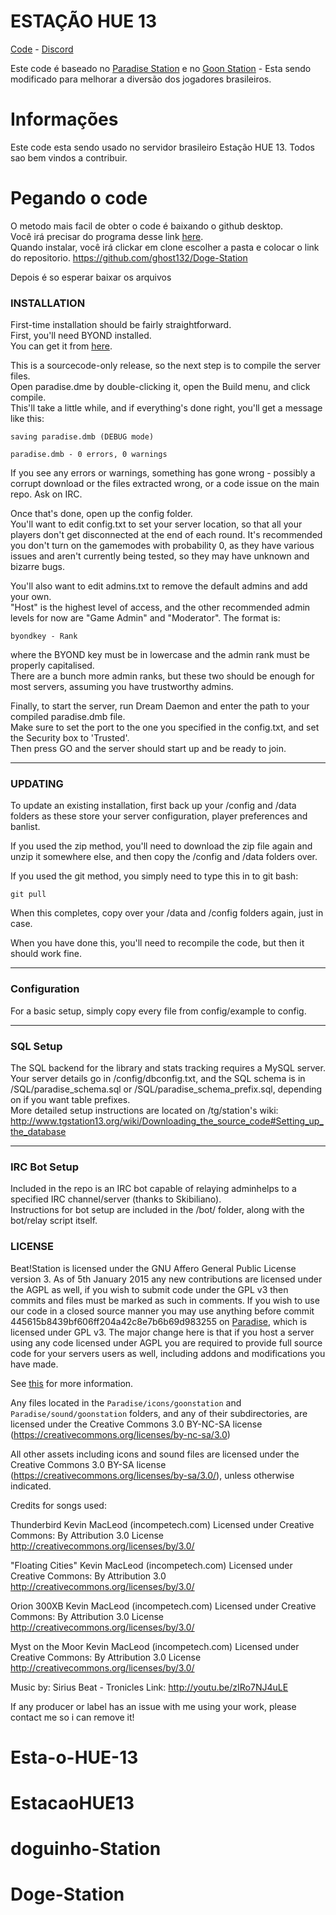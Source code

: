 # ESTAÇÃO HUE 13

[Code](https://github.com/ghost132/Doge-Station) - [Discord](https://discord.gg/4aR4X6F)

Este code é baseado no [Paradise Station](https://github.com/ParadiseSS13/Paradise) e no [Goon Station](https://github.com/goonstation/goonstation-2016) - Esta sendo modificado para melhorar a diversão dos jogadores brasileiros.

# Informações
Este code esta sendo usado no servidor brasileiro Estação HUE 13. Todos sao bem vindos a contribuir.

# Pegando o code
O metodo mais facil de obter o code é baixando o github desktop.  
Você irá precisar do programa desse link [here](https://desktop.github.com).  
Quando instalar, você irá clickar em clone escolher a pasta e colocar o link do repositorio.
https://github.com/ghost132/Doge-Station

Depois é so esperar baixar os arquivos

### INSTALLATION

First-time installation should be fairly straightforward.  
First, you'll need BYOND installed.  
You can get it from [here](http://www.byond.com/).

This is a sourcecode-only release, so the next step is to compile the server files.  
Open paradise.dme by double-clicking it, open the Build menu, and click compile.  
This'll take a little while, and if everything's done right,
you'll get a message like this:

    saving paradise.dmb (DEBUG mode)

    paradise.dmb - 0 errors, 0 warnings

If you see any errors or warnings,
something has gone wrong - possibly a corrupt download or the files extracted wrong,
or a code issue on the main repo.  Ask on IRC.

Once that's done, open up the config folder.  
You'll want to edit config.txt to set your server location,
so that all your players don't get disconnected at the end of each round.
It's recommended you don't turn on the gamemodes with probability 0,
as they have various issues and aren't currently being tested,
so they may have unknown and bizarre bugs.

You'll also want to edit admins.txt to remove the default admins and add your own.  
"Host" is the highest level of access, and the other recommended admin levels for now are
"Game Admin" and "Moderator".  The format is:

    byondkey - Rank

where the BYOND key must be in lowercase and the admin rank must be properly capitalised.  
There are a bunch more admin ranks, but these two should be enough for most servers,
assuming you have trustworthy admins.

Finally, to start the server,
run Dream Daemon and enter the path to your compiled paradise.dmb file.  
Make sure to set the port to the one you specified in the config.txt,
and set the Security box to 'Trusted'.  
Then press GO and the server should start up and be ready to join.

---

### UPDATING

To update an existing installation, first back up your /config and /data folders
as these store your server configuration, player preferences and banlist.

If you used the zip method,
you'll need to download the zip file again and unzip it somewhere else,
and then copy the /config and /data folders over.

If you used the git method, you simply need to type this in to git bash:

    git pull

When this completes, copy over your /data and /config folders again, just in case.

When you have done this, you'll need to recompile the code, but then it should work fine.

---

### Configuration

For a basic setup, simply copy every file from config/example to config.

---

### SQL Setup

The SQL backend for the library and stats tracking requires a MySQL server.  
Your server details go in /config/dbconfig.txt,
and the SQL schema is in /SQL/paradise_schema.sql or /SQL/paradise_schema_prefix.sql,
depending on if you want table prefixes.  
More detailed setup instructions are located on /tg/station's wiki: http://www.tgstation13.org/wiki/Downloading_the_source_code#Setting_up_the_database

---

### IRC Bot Setup

Included in the repo is an IRC bot capable of relaying adminhelps to a specified IRC
channel/server (thanks to Skibiliano).  
Instructions for bot setup are included in the /bot/ folder,
along with the bot/relay script itself.

### LICENSE

Beat!Station is licensed under the GNU Affero General Public License version 3.
As of 5th January 2015 any new contributions are licensed under the AGPL as well,
if you wish to submit code under the GPL v3 then commits and files must be marked as such
in comments. If you wish to use our code in a closed source manner you may use anything
before commit 445615b8439bf606ff204a42c8e7b6b69d983255 on [Paradise](https://github.com/ParadiseSS13/Paradise),
which is licensed under GPL v3.
The major change here is that if you host a server using any code licensed under AGPL you
are required to provide full source code for your servers users as well,
including addons and modifications you have made.

See [this](https://www.gnu.org/licenses/why-affero-gpl.html) for more information.

Any files located in the `Paradise/icons/goonstation` and `Paradise/sound/goonstation`
folders, and any of their subdirectories, are licensed under the
Creative Commons 3.0 BY-NC-SA license
(https://creativecommons.org/licenses/by-nc-sa/3.0)

All other assets including icons and sound files are licensed under the
Creative Commons 3.0 BY-SA license (https://creativecommons.org/licenses/by-sa/3.0/),
unless otherwise indicated.

Credits for songs used:

Thunderbird Kevin MacLeod (incompetech.com)
Licensed under Creative Commons: By Attribution 3.0 License
http://creativecommons.org/licenses/by/3.0/

"Floating Cities"
Kevin MacLeod (incompetech.com)
Licensed under Creative Commons: By Attribution 3.0
http://creativecommons.org/licenses/by/3.0/

Orion 300XB Kevin MacLeod (incompetech.com)
Licensed under Creative Commons: By Attribution 3.0 License
http://creativecommons.org/licenses/by/3.0/

Myst on the Moor Kevin MacLeod (incompetech.com)
Licensed under Creative Commons: By Attribution 3.0 License
http://creativecommons.org/licenses/by/3.0/

Music by: Sirius Beat - Tronicles
Link: http://youtu.be/zIRo7NJ4uLE

If any producer or label has an issue with me using your work, please contact me so i can remove it!

# Esta-o-HUE-13
# EstacaoHUE13
# doguinho-Station
# Doge-Station
